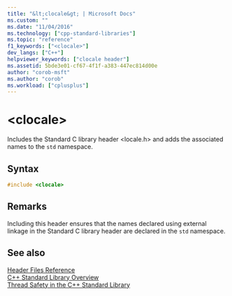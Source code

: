 ```yaml
---
title: "&lt;clocale&gt; | Microsoft Docs"
ms.custom: ""
ms.date: "11/04/2016"
ms.technology: ["cpp-standard-libraries"]
ms.topic: "reference"
f1_keywords: ["<clocale>"]
dev_langs: ["C++"]
helpviewer_keywords: ["clocale header"]
ms.assetid: 5bde3e01-cf67-4f1f-a383-447ec814d00e
author: "corob-msft"
ms.author: "corob"
ms.workload: ["cplusplus"]
---
```

# &lt;clocale&gt;

Includes the Standard C library header \<locale.h> and adds the associated names to the `std` namespace.

## Syntax

```cpp
#include <clocale>

```

## Remarks

Including this header ensures that the names declared using external linkage in the Standard C library header are declared in the `std` namespace.

## See also

[Header Files Reference](../standard-library/cpp-standard-library-header-files.md)<br/>
[C++ Standard Library Overview](../standard-library/cpp-standard-library-overview.md)<br/>
[Thread Safety in the C++ Standard Library](../standard-library/thread-safety-in-the-cpp-standard-library.md)<br/>
